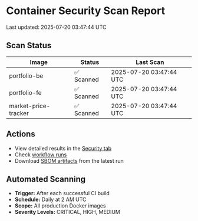 # Container Security Scan Report

Last updated: 2025-07-20 03:47:44 UTC

## Scan Status

| Image | Status | Last Scan |
|-------|--------|-----------|
| portfolio-be | ✅ Scanned | 2025-07-20 03:47:44 UTC |
| portfolio-fe | ✅ Scanned | 2025-07-20 03:47:44 UTC |
| market-price-tracker | ✅ Scanned | 2025-07-20 03:47:44 UTC |

## Actions

- View detailed results in the [Security tab](https://github.com/ktenman/portfolio/security/code-scanning)
- Check [workflow runs](https://github.com/ktenman/portfolio/actions/workflows/trivy-scan.yml)
- Download [SBOM artifacts](https://github.com/ktenman/portfolio/actions/workflows/trivy-scan.yml) from the latest run

## Automated Scanning

- **Trigger:** After each successful CI build
- **Schedule:** Daily at 2 AM UTC
- **Scope:** All production Docker images
- **Severity Levels:** CRITICAL, HIGH, MEDIUM

